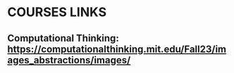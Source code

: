 # COURSES LINKS
## Computational Thinking: https://computationalthinking.mit.edu/Fall23/images_abstractions/images/